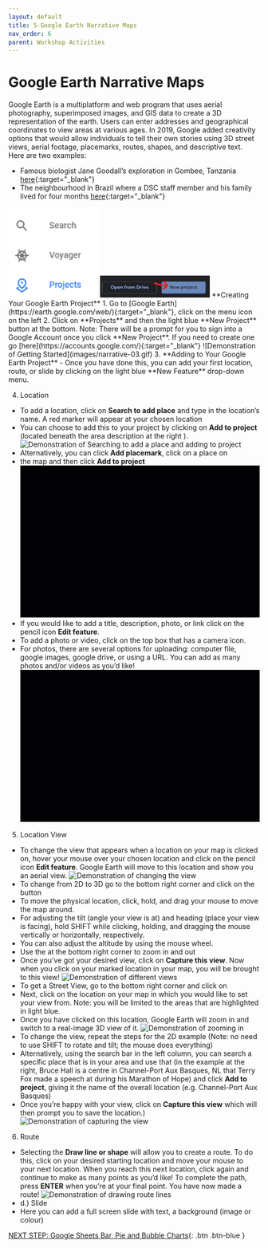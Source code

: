 ```yaml
---
layout: default
title: 5-Google Earth Narrative Maps
nav_order: 6
parent: Workshop Activities
---
```

# Google Earth Narrative Maps 
Google Earth is a multiplatform and web program that uses aerial photography, superimposed images, and GIS data to create a 3D representation of the earth.  Users can enter addresses and geographical coordinates to view areas at various ages. In 2019, Google added creativity options that would allow individuals to tell their own stories using 3D street views, aerial footage, placemarks, routes, shapes, and descriptive text. Here are two examples:
- Famous biologist Jane Goodall’s exploration in Gombee, Tanzania [here](tiny.cc/p0x9kz){:target="_blank"}
- The neighbourhood in Brazil where a DSC staff member and his family lived for four months [here](https://bit.ly/3bFS5Rt){:target="_blank"}   

<img src="images/narrative-01.png" style="float;right;width:180px" alt="menu projects">
<img src="images/narrative-02.png" style="float;right;width:220px" alt="new project icon">
**Creating Your Google Earth Project**
1. Go to [Google Earth](https://earth.google.com/web/){:target="_blank"}, click on the menu icon on the left
2. Click on **Projects** and then the light blue **New Project** button at the bottom.
Note: There will be a prompt for you to sign into a Google Account once you click **New Project**. If you need to create one go [here](https://accounts.google.com/){:target="_blank"}
![Demonstration of Getting Started](images/narrative-03.gif)
3. **Adding to Your Google Earth Project**
- Once you have done this, you can add your first location, route, or slide by clicking on the light blue **New Feature** drop-down menu.

4. Location 
- To add a location, click on **Search to add place** and type in the location’s name.  A red marker will appear at your chosen location 
- You can choose to add this to your project by clicking on **Add to project** (located beneath the area description at the right ). 
![Demonstration of Searching to add a place and adding to project](images/narrative-07.gif)
- Alternatively, you can click **Add placemark**, click on a place on 
- the map and then click **Add to project**
![Demonstration of Adding a placemark](images/narrative-08.gif)
- If you would like to add a title, description, photo, or link click on the pencil icon **Edit feature**.
- To add a photo or video, click on the top box that has a camera icon.
- For photos, there are several options for uploading: computer file, google images, google drive, or using a URL. You can add as many photos and/or videos as you’d like!
![Demonstration of uploading a photo and description](images/narrative-11.gif)
5. Location View
- To change the view that appears when a location on your map is clicked on, hover your mouse over your chosen location and click on the pencil icon **Edit feature**. Google Earth will move to this location and show you an aerial view.
![Demonstration of changing the view](images/narrative-12.gif)
- To change from 2D to 3D go to the bottom right corner and click on the button 
- To move the physical location, click, hold, and drag your mouse to move the map around.  
- For adjusting the tilt (angle your view is at) and heading (place your view is facing), hold SHIFT while clicking, holding, and dragging the mouse vertically or horizontally, respectively.
- You can also adjust the altitude by using the mouse wheel.
- Use the  at the bottom right corner to zoom in and out
- Once you’ve got your desired view, click on **Capture this view**.  Now when you click on your marked location in your map, you will be brought to this view!
![Demonstration of different views](images/narrative-14.gif)
- To get a Street View, go to the bottom right corner and click on 
- Next, click on the location on your map in which you would like to set your view from.  Note: you will be limited to the areas that are highlighted in light blue.
- Once you have clicked on this location, Google Earth will zoom in and switch to a real-image 3D view of it.
![Demonstration of zooming in](images/narrative-16.gif)
- To change the view, repeat the steps for the 2D example (Note: no need to use SHIFT to rotate and tilt; the mouse does everything)
- Alternatively, using the search bar in the left column, you can search a specific place that is in your area and use that (in the example at the right, Bruce Hall is a centre in Channel-Port Aux Basques, NL that Terry Fox made a speech at during his Marathon of Hope) and click **Add to project**, giving it the name of the overall location (e.g. Channel-Port Aux Basques)
- Once you’re happy with your view, click on **Capture this view** which will then prompt you to save the location.) 
![Demonstration of capturing the view](images/narrative-18.gif)
6. Route
- Selecting the **Draw line or shape** will allow you to create a route. To do this, click on your desired starting location and move your mouse to your next location.  When you reach this next location, click again and continue to make as many points as you’d like!  To complete the path, press **ENTER** when you’re at your final point. You have now made a route! 
![Demonstration of drawing route lines](images/narrative-20.gif)
- d.) Slide 
- Here you can add a full screen slide with text, a background (image or colour)

[NEXT STEP: Google Sheets Bar, Pie and Bubble Charts](google-sheets-charts.html){: .btn .btn-blue }
